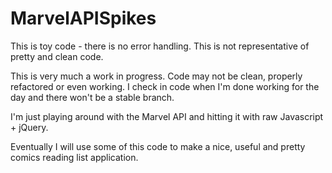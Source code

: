 MarvelAPISpikes
===============
This is toy code - there is no error handling. This is not representative of pretty and clean code.

This is very much a work in progress.
Code may not be clean, properly refactored or even working. I check in code when I'm done working for the day and there won't be a stable branch.

I'm just playing around with the Marvel API and hitting it with raw Javascript + jQuery.

Eventually I will use some of this code to make a nice, useful and pretty comics reading list application.
